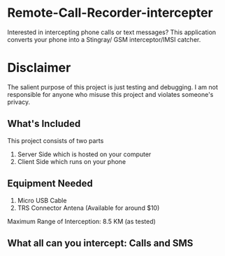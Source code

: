 # Remote-Call-Recorder-intercepter
Interested in intercepting phone calls or text messages? This application converts your phone into a Stingray/ GSM interceptor/IMSI catcher.

# Disclaimer

The salient purpose of this project is just testing and debugging. I am not responsible for anyone who misuse this project and violates someone's privacy.


## What's Included

This project consists of two parts

1. Server Side which is hosted on your computer
2. Client Side which runs on your phone

## Equipment Needed

1. Micro USB Cable
2. TRS Connector Antena (Available for around $10)

Maximum Range of Interception: 8.5 KM (as tested)

## What all can you intercept: Calls and SMS
